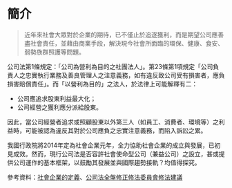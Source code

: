 # 簡介

> 近年來社會大眾對於企業的期待，已不僅止於追逐獲利，而是期望公司應善盡社會責任，並藉由商業手段，解決現今社會所面臨的環保、健康、食安、弱勢族群照護等問題。

公司法第1條規定：「公司為營利為目的之社團法人」。第23條第1項規定「公司負責人之忠實執行業務及善良管理人之注意義務，如有違反致公司受有損害者，應負損害賠償責任」。而「以營利為目的」之法人，於法律上可能解釋有二：

* 公司應追求股東利益最大化；
* 公司經營之獲利應分派給股東。

因此，當公司經營者追求或照顧股東以外第三人（如員工、消費者、環境等）之利益時，可能被認為違反其對於公司應負之忠實注意義務，而陷入訴訟之累。

我國行政院將2014年定為社會企業元年，全力協助社會企業的成立與發展，已初見成效。然而，現行公司法是否容許社會使命型公司（兼益公司）之設立，甚或提供公司運作的基本框架，以鼓勵其發展並與國際趨勢接軌？均值得探究。

參考資料：[社會企業的定義](http://www.seinsights.asia/aboutse)、[公司法全盤修正修法委員會修法建議](http://www.scocar.org.tw/)
